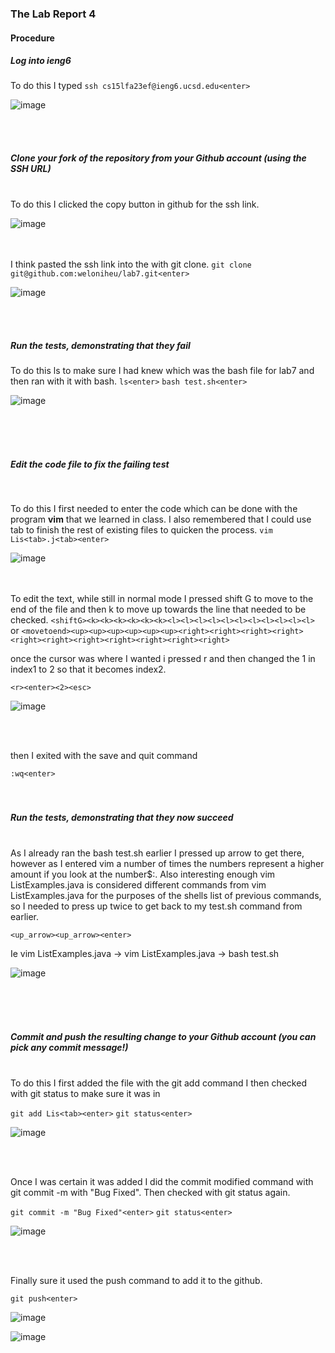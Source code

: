 ### The Lab Report 4

#### Procedure

##### Log into ieng6

To do this I typed 
```ssh cs15lfa23ef@ieng6.ucsd.edu<enter>```

![image](https://github.com/weloniheu/cse15l-lab-report/assets/115903567/b7fed2ec-b571-4d0e-934a-1213dfc43325)

<br><br>
##### Clone your fork of the repository from your Github account (using the SSH URL)
<br>
To do this I clicked the copy button in github for the ssh link.

![image](https://github.com/weloniheu/cse15l-lab-report/assets/115903567/486a988e-9545-4020-a028-3ed45d0ab12a)

<br><br>
I think pasted the ssh link into the with git clone.
```git clone git@github.com:weloniheu/lab7.git<enter>```

![image](https://github.com/weloniheu/cse15l-lab-report/assets/115903567/db4ab062-bcab-425b-be1e-8783eb70ada3)

<br><br>
##### Run the tests, demonstrating that they fail


To do this ls to make sure I had knew which was the bash file for lab7 and then ran with it with bash.
```ls<enter>```
```bash test.sh<enter>```

![image](https://github.com/weloniheu/cse15l-lab-report/assets/115903567/c1cef9d5-c1a0-4956-9d42-bc98a6ff9b03)

<br><br><br>

##### Edit the code file to fix the failing test
<br>

To do this I first needed to enter the code which can be done with the program **vim** that we learned in class. I also remembered that I could use tab to finish the rest of existing files to quicken the process.
```vim Lis<tab>.j<tab><enter>```

![image](https://github.com/weloniheu/cse15l-lab-report/assets/115903567/db54b8aa-1a2d-49c3-85b8-9a7827c7aa8c)


<br><br>
To edit the text, while still in normal mode I pressed shift G to move to the end of the file and then k to move up towards the line that needed to be checked.
```<shiftG><k><k><k><k><k><k><l><l><l><l><l><l><l><l><l><l><l>```
or
```<movetoend><up><up><up><up><up><up><right><right><right><right><right><right><right><right><right><right><right>```

once the cursor was where I wanted i pressed r and then changed the 1 in index1 to 2 so that it becomes index2.

```<r><enter><2><esc>```

![image](https://github.com/weloniheu/cse15l-lab-report/assets/115903567/b87c00cb-0ed1-4076-ad92-f3ff3e99a0ec)

<br><br>

then I exited with the save and quit command

```:wq<enter>```
<br><br><br>

##### Run the tests, demonstrating that they now succeed

<br>
As I already ran the bash test.sh earlier I pressed up arrow to get there, however as I entered vim a number of times the numbers represent a higher amount if you look at the number$:. Also interesting enough vim ListExamples.java is considered different commands from vim ListExamples.java<space> for the purposes of the shells list of previous commands, so I needed to press up twice to get back to my test.sh command from earlier. 

```<up_arrow><up_arrow><enter>```

Ie vim ListExamples.java<space> -> vim ListExamples.java -> bash test.sh

![image](https://github.com/weloniheu/cse15l-lab-report/assets/115903567/b329778e-b986-4516-817e-23e60f690637)

<br><br><br>

##### Commit and push the resulting change to your Github account (you can pick any commit message!)

<br>
To do this I first added the file with the git add command I then checked with git status to make sure it was in 

```git add Lis<tab><enter>```
```git status<enter>```

![image](https://github.com/weloniheu/cse15l-lab-report/assets/115903567/35936e21-79e4-4700-9ecb-885ec111384b)

<br><br>

Once I was certain it was added I did the commit modified command with git commit -m with "Bug Fixed". Then checked with git status again.

```git commit -m "Bug Fixed"<enter>```
```git status<enter>```

![image](https://github.com/weloniheu/cse15l-lab-report/assets/115903567/cbb80215-7e6d-4b1a-b5a8-c907aed1d07b)

<br><br>

Finally sure it used the push command to add it to the github.

```git push<enter>```

![image](https://github.com/weloniheu/cse15l-lab-report/assets/115903567/8367e257-dbce-4a5b-9eb8-a9fce568dcf0)

![image](https://github.com/weloniheu/cse15l-lab-report/assets/115903567/487a75e2-0a16-4169-8535-e985072737d8)


